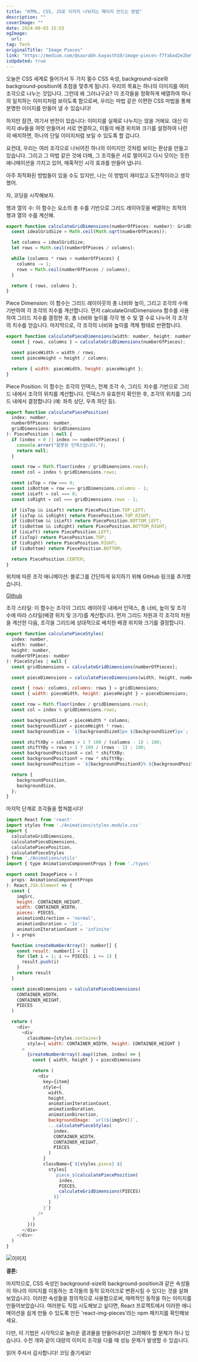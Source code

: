 ```yaml
---
title: "HTML, CSS, JS로 이미지 나눠지는 페이지 만드는 방법"
description: ""
coverImage: ""
date: 2024-08-03 15:53
ogImage:
  url:
tag: Tech
originalTitle: "Image Pieces"
link: "https://medium.com/@saurabh.kayasth10/image-pieces-f7fabad2e2be"
isUpdated: true
---
```


오늘은 CSS 세계로 들어가서 두 가지 필수 CSS 속성, background-size와 background-position에 초점을 맞추게 됩니다. 우리의 목표는 하나의 이미지를 여러 조각으로 나누는 것입니다. 그런데 왜 그러냐구요? 이 조각들을 정확하게 배열하여 하나의 일치하는 이미지처럼 보이도록 함으로써, 우리는 마법 같은 이편한 CSS 마법을 통해 분명한 이미지를 만들어 낼 수 있습니다!

하지만 잠깐, 여기서 반전이 있습니다: 이미지를 실제로 나누지는 않을 거에요. 대신 이미지 div들을 여럿 만들어서 서로 연결하고, 이들의 배경 위치와 크기를 설정하여 나란히 배치하면, 하나의 단일 이미지처럼 보일 수 있도록 할 겁니다.

요컨대, 우리는 여러 조각으로 나뉘어진 하나의 이미지인 것처럼 보이는 환상을 만들고 있습니다. 그리고 그 마법 같은 것에 더해, 그 조각들은 서로 멀어지고 다시 모이는 듯한 애니메이션을 가지고 있어, 매혹적인 시각 효과를 만들어 냅니다.

<!-- seedividend - 사각형 -->

<ins class="adsbygoogle"
     style="display:block"
     data-ad-client="ca-pub-4877378276818686"
     data-ad-slot="1898504329"
     data-ad-format="auto"
     data-full-width-responsive="true"></ins>

<script>
     (adsbygoogle = window.adsbygoogle || []).push({});
</script>

아주 최적화된 방법들이 있을 수도 있지만, 나는 이 방법이 재미있고 도전적이라고 생각했어.

자, 코딩을 시작해보자.

행과 열의 수: 이 함수는 요소의 총 수를 기반으로 그리드 레이아웃을 배열하는 최적의 행과 열의 수를 계산해.

```js
export function calculateGridDimensions(numberOfPieces: number): GridDimensions {
  const idealGridSize = Math.ceil(Math.sqrt(numberOfPieces));

  let columns = idealGridSize;
  let rows = Math.ceil(numberOfPieces / columns);

  while (columns * rows > numberOfPieces) {
    columns -= 1;
    rows = Math.ceil(numberOfPieces / columns);
  }

  return { rows, columns };
}
```

<!-- seedividend - 사각형 -->

<ins class="adsbygoogle"
     style="display:block"
     data-ad-client="ca-pub-4877378276818686"
     data-ad-slot="1898504329"
     data-ad-format="auto"
     data-full-width-responsive="true"></ins>

<script>
     (adsbygoogle = window.adsbygoogle || []).push({});
</script>

Piece Dimension: 이 함수는 그리드 레이아웃의 총 너비와 높이, 그리고 조각의 수에 기반하여 각 조각의 치수를 계산합니다. 먼저 calculateGridDimensions 함수를 사용하여 그리드 치수를 결정한 후, 총 너비와 높이를 각각 행 수 및 열 수로 나누어 각 조각의 치수를 얻습니다. 마지막으로, 각 조각의 너비와 높이를 객체 형태로 반환합니다.

```js
export function calculatePieceDimensions(width: number, height: number, numberOfPieces: number): PieceDimensions {
  const { rows, columns } = calculateGridDimensions(numberOfPieces);

  const pieceWidth = width / rows;
  const pieceHeight = height / columns;

  return { width: pieceWidth, height: pieceHeight };
}
```

Piece Position: 이 함수는 조각의 인덱스, 전체 조각 수, 그리드 치수를 기반으로 그리드 내에서 조각의 위치를 계산합니다. 인덱스가 유효한지 확인한 후, 조각의 위치를 그리드 내에서 결정합니다 (예: 좌측 상단, 우측 하단 등).

```js
export function calculatePiecePosition(
  index: number,
  numberOfPieces: number,
  gridDimensions: GridDimensions
): PiecePosition | null {
  if (index < 0 || index >= numberOfPieces) {
    console.error("잘못된 인덱스입니다.");
    return null;
  }

  const row = Math.floor(index / gridDimensions.rows);
  const col = index % gridDimensions.rows;

  const isTop = row === 0;
  const isBottom = row === gridDimensions.columns - 1;
  const isLeft = col === 0;
  const isRight = col === gridDimensions.rows - 1;

  if (isTop && isLeft) return PiecePosition.TOP_LEFT;
  if (isTop && isRight) return PiecePosition.TOP_RIGHT;
  if (isBottom && isLeft) return PiecePosition.BOTTOM_LEFT;
  if (isBottom && isRight) return PiecePosition.BOTTOM_RIGHT;
  if (isLeft) return PiecePosition.LEFT;
  if (isTop) return PiecePosition.TOP;
  if (isRight) return PiecePosition.RIGHT;
  if (isBottom) return PiecePosition.BOTTOM;

  return PiecePosition.CENTER;
}
```

<!-- seedividend - 사각형 -->

<ins class="adsbygoogle"
     style="display:block"
     data-ad-client="ca-pub-4877378276818686"
     data-ad-slot="1898504329"
     data-ad-format="auto"
     data-full-width-responsive="true"></ins>

<script>
     (adsbygoogle = window.adsbygoogle || []).push({});
</script>

위치에 따른 조각 애니메이션: 블로그를 간단하게 유지하기 위해 GitHub 링크를 추가했습니다.

[Github](https://github.com/Saurabh-kayasth/react-img-pieces/blob/master/src/Animations/styles.module.css)

조각 스타일: 이 함수는 조각이 그리드 레이아웃 내에서 인덱스, 총 너비, 높이 및 조각 수에 따라 스타일(배경 위치 및 크기)를 계산합니다. 먼저 그리드 차원과 각 조각의 차원을 계산한 다음, 조각을 그리드에 상대적으로 배치한 배경 위치와 크기를 결정합니다.

```js
export function calculatePieceStyles(
  index: number,
  width: number,
  height: number,
  numberOfPieces: number
): PieceStyles | null {
  const gridDimensions = calculateGridDimensions(numberOfPieces);

  const pieceDimensions = calculatePieceDimensions(width, height, numberOfPieces);

  const { rows: columns, columns: rows } = gridDimensions;
  const { width: pieceWidth, height: pieceHeight } = pieceDimensions;

  const row = Math.floor(index / gridDimensions.rows);
  const col = index % gridDimensions.rows;

  const backgroundSizeX = pieceWidth * columns;
  const backgroundSizeY = pieceHeight * rows;
  const backgroundSize = `${backgroundSizeX}px ${backgroundSizeY}px`;

  const shiftXBy = columns > 1 ? 100 / (columns - 1) : 100;
  const shiftYBy = rows > 1 ? 100 / (rows - 1) : 100;
  const backgroundPositionX = col * shiftXBy;
  const backgroundPositionY = row * shiftYBy;
  const backgroundPosition = `${backgroundPositionX}% ${backgroundPositionY}%`;

  return {
    backgroundPosition,
    backgroundSize,
  };
}
```

<!-- seedividend - 사각형 -->

<ins class="adsbygoogle"
     style="display:block"
     data-ad-client="ca-pub-4877378276818686"
     data-ad-slot="1898504329"
     data-ad-format="auto"
     data-full-width-responsive="true"></ins>

<script>
     (adsbygoogle = window.adsbygoogle || []).push({});
</script>

마지막 단계로 조각들을 합쳐봅시다!

```js
import React from 'react'
import styles from './Animations/styles.module.css'
import {
  calculateGridDimensions,
  calculatePieceDimensions,
  calculatePiecePosition,
  calculatePieceStyles
} from './Animations/utils'
import { type AnimationsComponentProps } from './types'

export const ImagePiece = (
  props: AnimationsComponentProps
): React.JSX.Element => {
  const {
    imgSrc,
    height: CONTAINER_HEIGHT,
    width: CONTAINER_WIDTH,
    pieces: PIECES,
    animationDirection = 'normal',
    animationDuration = '1s',
    animationIterationCount = 'infinite'
  } = props

  function createNumberArray(): number[] {
    const result: number[] = []
    for (let i = 1; i <= PIECES; i += 1) {
      result.push(i)
    }
    return result
  }

  const pieceDimensions = calculatePieceDimensions(
    CONTAINER_WIDTH,
    CONTAINER_HEIGHT,
    PIECES
  )

  return (
    <div>
      <div
        className={styles.container}
        style={ width: CONTAINER_WIDTH, height: CONTAINER_HEIGHT }
      >
        {createNumberArray().map((item, index) => {
          const { width, height } = pieceDimensions

          return (
            <div
              key={item}
              style={
                width,
                height,
                animationIterationCount,
                animationDuration,
                animationDirection,
                backgroundImage: `url(${imgSrc})`,
                ...calculatePieceStyles(
                  index,
                  CONTAINER_WIDTH,
                  CONTAINER_HEIGHT,
                  PIECES
                )
              }
              className={`${styles.piece} ${
                styles[
                  `piece_${calculatePiecePosition(
                    index,
                    PIECES,
                    calculateGridDimensions(PIECES)
                  )}`
                ]
              }`}
            />
          )
        })}
      </div>
    </div>
  )
}
```

![이미지](https://miro.medium.com/v2/resize:fit:1028/1*EmKEdlU7saaqS_2owuuvOQ.gif)

**결론:**

<!-- seedividend - 사각형 -->

<ins class="adsbygoogle"
     style="display:block"
     data-ad-client="ca-pub-4877378276818686"
     data-ad-slot="1898504329"
     data-ad-format="auto"
     data-full-width-responsive="true"></ins>

<script>
     (adsbygoogle = window.adsbygoogle || []).push({});
</script>

마지막으로, CSS 속성인 background-size와 background-position과 같은 속성들이 하나의 이미지를 이동하는 조각들의 동적 모자이크로 변환시킬 수 있다는 것을 살펴보았습니다. 이러한 속성들을 창의적으로 사용함으로써, 매력적인 동작을 하는 이미지를 만들어보았습니다. 여러분도 직접 시도해보고 싶다면, React 프로젝트에서 이러한 애니메이션을 쉽게 만들 수 있도록 만든 'react-img-pieces'라는 npm 패키지를 확인해보세요.

다만, 이 기법은 시각적으로 놀라운 결과물을 만들어내지만 고려해야 할 문제가 하나 있습니다. 수천 개와 같이 대량의 이미지 조각을 다룰 때 성능 문제가 발생할 수 있습니다.

<!-- seedividend - 사각형 -->

<ins class="adsbygoogle"
     style="display:block"
     data-ad-client="ca-pub-4877378276818686"
     data-ad-slot="1898504329"
     data-ad-format="auto"
     data-full-width-responsive="true"></ins>

<script>
     (adsbygoogle = window.adsbygoogle || []).push({});
</script>

읽어 주셔서 감사합니다! 코딩 즐기세요!
